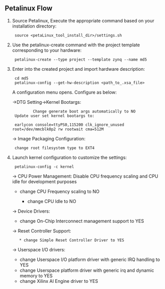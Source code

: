 ## Petalinux Flow

1. Source Petalinux, Execute the appropriate command based on your installation directory:

		source <petaLinux_tool_install_dir>/settings.sh


2. Use the petalinux-create command with the project template corresponding to your hardware:

		petalinux-create --type project --template zynq --name md5


3. Enter into the created project and import hardware description:

		cd md5
		petalinux-config --get-hw-description <path_to_.xsa_file>

	
 	A configuration menu opens. Configure as below: 
	
 	->DTG Setting->Kernel Bootargs:

                Change generate boot args automatically to NO
		Update user set kernel bootargs to:

   		earlycon console=ttyPS0,115200 clk_ignore_unused root=/dev/mmcblk0p2 rw rootwait cma=512M
	
	→ Image Packaging Configuration:
		
  		change root filesystem type to EXT4
  
  
4. Launch kernel configuration to customize the settings:

		petalinux-config -c kernel

	→ CPU Power Management: Disable CPU frequency scaling and CPU idle for development purposes

	  * change CPU Frequency scaling to NO
     
          * change CPU Idle to NO

	→ Device Drivers:

	  * change On-Chip Interconnect management support to YES

	→ Reset Controller Support:

          * change Simple Reset Controller Driver to YES
	
	→ Userspace I/O drivers:

	  * change Userspace I/O platform driver with generic IRQ handling to YES
	  * change Userspace platform driver with generic irq and dynamic memory to YES
	  * change Xilinx AI Engine driver to YES

